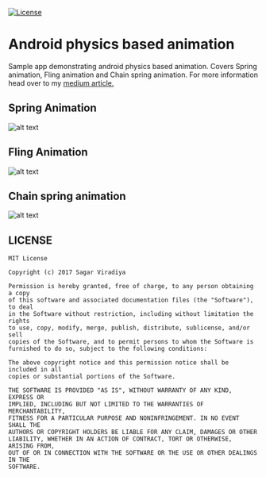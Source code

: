 [![License](https://img.shields.io/badge/License-MIT-blue.svg)](https://github.com/sagar-viradiya/AndroidPhysicsAnimation/blob/master/LICENSE)

# Android physics based animation
Sample app demonstrating android physics based animation. Covers Spring animation, Fling animation and Chain spring animation.
For more information head over to my [medium article.](https://android.jlelse.eu/android-physics-based-animation-cf0cc125830f)

## Spring Animation
![alt text](https://media.giphy.com/media/xT39Dn9zedyTuFjuzm/giphy.gif "Spring animation")


## Fling Animation
![alt text](https://media.giphy.com/media/l41JWvM5IDJQND7jO/giphy.gif "Fling animation")


## Chain spring animation
![alt text](https://media.giphy.com/media/l41JMyczEqmDjEHAc/giphy.gif "Chain animation")


## LICENSE

```
MIT License

Copyright (c) 2017 Sagar Viradiya

Permission is hereby granted, free of charge, to any person obtaining a copy
of this software and associated documentation files (the "Software"), to deal
in the Software without restriction, including without limitation the rights
to use, copy, modify, merge, publish, distribute, sublicense, and/or sell
copies of the Software, and to permit persons to whom the Software is
furnished to do so, subject to the following conditions:

The above copyright notice and this permission notice shall be included in all
copies or substantial portions of the Software.

THE SOFTWARE IS PROVIDED "AS IS", WITHOUT WARRANTY OF ANY KIND, EXPRESS OR
IMPLIED, INCLUDING BUT NOT LIMITED TO THE WARRANTIES OF MERCHANTABILITY,
FITNESS FOR A PARTICULAR PURPOSE AND NONINFRINGEMENT. IN NO EVENT SHALL THE
AUTHORS OR COPYRIGHT HOLDERS BE LIABLE FOR ANY CLAIM, DAMAGES OR OTHER
LIABILITY, WHETHER IN AN ACTION OF CONTRACT, TORT OR OTHERWISE, ARISING FROM,
OUT OF OR IN CONNECTION WITH THE SOFTWARE OR THE USE OR OTHER DEALINGS IN THE
SOFTWARE.
```
